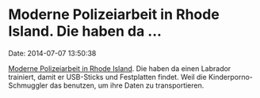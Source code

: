 Moderne Polizeiarbeit in Rhode Island. Die haben da \...
========================================================

Date: 2014-07-07 13:50:38

[Moderne Polizeiarbeit in Rhode
Island](http://www.providencejournal.com/breaking-news/content/20140705-new-methods-to-combat-growth-of-internet-child-porn-in-rhode-island.ece).
Die haben da einen Labrador trainiert, damit er USB-Sticks und
Festplatten findet. Weil die Kinderporno-Schmuggler das benutzen, um
ihre Daten zu transportieren.
